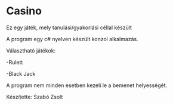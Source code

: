 # Casino
Ez egy játék, mely tanulási/gyakorlási céllal készült

A program egy c# nyelven készült konzol alkalmazás.

Választható játékok:

-Rulett

-Black Jack

A program nem minden esetben kezeli le a bemenet helyességét.

Készítette: Szabó Zsolt
